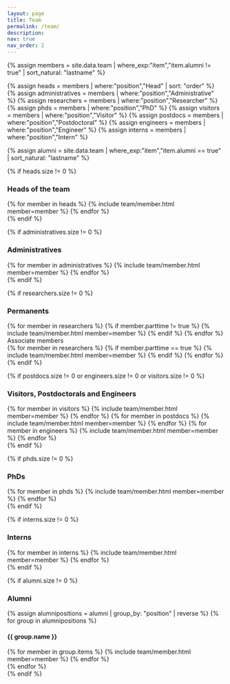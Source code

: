 ```yaml
---
layout: page
title: Team
permalink: /team/
description: 
nav: true
nav_order: 2
---
```


<!-- pages/team.md -->
<!-- <hr>
<p>{{ site.data.team | inspect }}</p>
<hr>
<p>{{ site.data.team | where:"position","Researcher" }}</p>
<hr>
 -->
{% assign members = site.data.team | where_exp:"item","item.alumni != true" | sort_natural: "lastname" %}

{% assign heads = members | where:"position","Head" | sort: "order" %}
{% assign administratives = members | where:"position","Administrative" %}
{% assign researchers = members | where:"position","Researcher" %}
{% assign phds = members | where:"position","PhD" %}
{% assign visitors = members | where:"position","Visitor" %}
{% assign postdocs = members | where:"position","Postdoctoral" %}
{% assign engineers = members | where:"position","Engineer" %}
{% assign interns = members | where:"position","Intern" %}

{% assign alumni = site.data.team | where_exp:"item","item.alumni == true" | sort_natural: "lastname" %}

<!-- <hr><p>{{ researchers | inspect }}</p><hr>
<hr><p>{{ phds | inspect }}</p><hr>
 -->
{% if heads.size != 0 %}
<h3>Heads of the team</h3>
<div class="team">
{% for member in heads %}
    {% include team/member.html member=member %}
{% endfor %}
</div>
{% endif %}

{% if administratives.size != 0 %}
<h3>Administratives</h3>
<div class="team">
{% for member in administratives %}
    {% include team/member.html member=member %}
{% endfor %}
</div>
{% endif %}

{% if researchers.size != 0 %}
<h3>Permanents</h3>
<div class="team">
{% for member in researchers %}
    {% if member.parttime != true %}
        {% include team/member.html member=member %}
    {% endif %}
{% endfor %}
</div>
<div class="teamsep">Associate members</div>
<div class="team">
{% for member in researchers %}
    {% if member.parttime == true %}
        {% include team/member.html member=member %}
    {% endif %}
{% endfor %}
</div>
{% endif %}

{% if postdocs.size != 0 or engineers.size != 0 or visitors.size != 0 %}
<h3>Visitors, Postdoctorals and Engineers</h3>
<div class="team">
{% for member in visitors %}
    {% include team/member.html member=member %}
{% endfor %}
{% for member in postdocs %}
    {% include team/member.html member=member %}
{% endfor %}
{% for member in engineers %}
    {% include team/member.html member=member %}
{% endfor %}
</div>
{% endif %}

{% if phds.size != 0 %}
<h3>PhDs</h3>
<div class="team">
{% for member in phds %}
    {% include team/member.html member=member %}
{% endfor %}
</div>
{% endif %}

{% if interns.size != 0 %}
<h3>Interns</h3>
<div class="team">
{% for member in interns %}
    {% include team/member.html member=member %}
{% endfor %}
</div>
{% endif %}

{% if alumni.size != 0 %}
<h3 class="alumni">Alumni</h3>
<div>
{% assign alumnipositions = alumni | group_by: "position" | reverse %}
{% for group in alumnipositions %}
    <h4>{{ group.name }}</h4>
    <div class="team alumni">
    {% for member in group.items %}
        {% include team/member.html member=member %}
    {% endfor %}
    </div>
{% endfor %}
<div>
{% endif %}